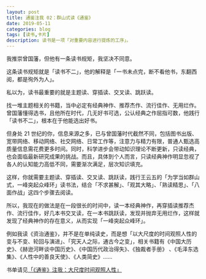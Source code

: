 ```yaml
---
layout: post
title: 通鉴注我 02：群山式读《通鉴》
date: 2019-05-11
categories: blog
tags: [读书,卡片]
description: 读书是一项「对重要内容进行提炼的工序」。
---
```



我推崇曾国藩，但他有一条读书规矩，我坚决不同意。

这条读书规矩就是「读书不二」，他的解释是「一书未点完，断不看他书，东翻西阅，都是徇外为人」。

私以为，读书最重要的就是主题读、穿插读、交叉读、跳跃读。

找一堆主题相关的书籍，当中必定有经典神作、推荐杰作、流行佳作、无用烂作。曾国藩懂得选书，且他所在时代，几无好书可选，公认经典之作屈指可数，他践行「读书不二」，根本在于他能选出好书。

但身处 21 世纪的你，信息来源之多，已与曾国藩时代截然不同，包括图书出版、宽带网络、移动网络、社交网络、日常工作等，注意力与精力有限，普通人甄选高质量信息需花费更多时间。同时，科学进步会带动知识理论不断更新，只读经典，也会面临最新研究成果的挑战。而且，具体到个人而言，只读经典神作明显忽视了各人的认知能力高低不同，需要渐次满足，层次知识填充。

这样，你就需要主题读、穿插读、交叉读、跳跃读，践行王云五的「为学当如群山式，一峰突起众峰环」读书法，结合「不求甚解」、「观其大略」、「熟读精思」、「八面作战」这四个步骤去阅读。

所以，我现在的做法是在一段很长的时间中，读一本经典神作，再穿插读推荐杰作、流行佳作，好几本书交叉读，在一本书跳跃读，发现并抛弃无用烂作，这样就发现了经典神作的存在意义，从而实现「一峰突起众峰环」。

例如我读《资治通鉴》，并不是在单纯读史，而是想「以大尺度的时间观照人性的变与不变、轮回与演进」、「究天人之际，通古今之变」，相关书籍有《中国大历史》、《赫逊河畔谈中国历史》、《中国历代政治得失》、《独裁者手册》 、《毛泽东选集》、《人性中的善良天使》、《人类简史》……

书单请见[「《通鉴》注我：大尺度时间观照人性」](https://www.douban.com/doulist/113911619/)
